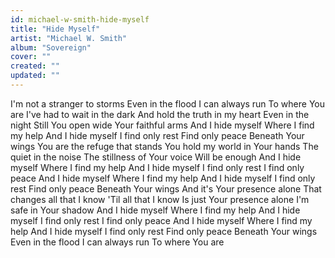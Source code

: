 ```yaml
---
id: michael-w-smith-hide-myself
title: "Hide Myself"
artist: "Michael W. Smith"
album: "Sovereign"
cover: ""
created: ""
updated: ""
---
```


I'm not a stranger to storms
Even in the flood
I can always run
To where You are
I've had to wait in the dark
And hold the truth in my heart
Even in the night
Still You open wide
Your faithful arms
And I hide myself
Where I find my help
And I hide myself
I find only rest
Find only peace
Beneath Your wings
You are the refuge that stands
You hold my world in Your hands
The quiet in the noise
The stillness of Your voice
Will be enough
And I hide myself
Where I find my help
And I hide myself
I find only rest
I find only peace
And I hide myself
Where I find my help
And I hide myself
I find only rest
Find only peace
Beneath Your wings
And it's Your presence alone
That changes all that I know
'Til all that I know
Is just Your presence alone
I'm safe in Your shadow
And I hide myself
Where I find my help
And I hide myself
I find only rest
I find only peace
And I hide myself
Where I find my help
And I hide myself
I find only rest
Find only peace
Beneath Your wings
Even in the flood
I can always run
To where You are